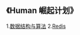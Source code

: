 
## 《Human 崛起计划》

1.[数据结构与算法](human-algorithmic-and-datastructure/README.MD)
2.[Redis](human-redis/Redis基础/Redis.md)
